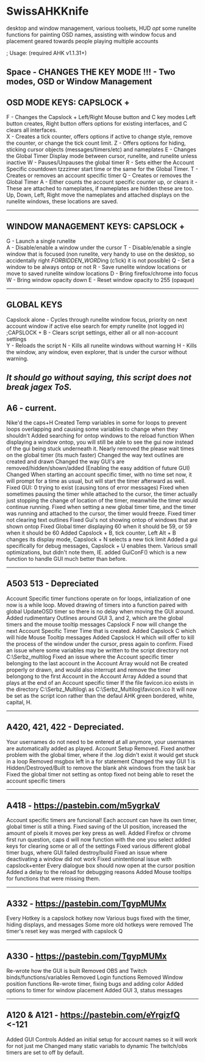 # SwissAHKKnife
desktop and window management, various toolsets, HUD
*opt* some runelite functions for painting OSD names, assisting with window focus and placement geared towards people playing multiple accounts

;  Usage:  (required AHK v1.1.31+)


   Space - CHANGES THE KEY MODE !!! - Two modes, OSD or Window Management
  ----------------------------------------------------
   OSD MODE KEYS: CAPSLOCK + 
  ----------------------------------------------------
  F - Changes the Capslock + Left/Right Mouse button and C key modes
 Left button creates, Right button offers options for existing interfaces, and C clears all interfaces.    
  X - Creates a tick counter, offers options if active to change style, remove the counter, or change the tick count limit.
  Z - Offers options for hiding, sticking cursor objects (messages/timers/etc) and nameplates
  E - Changes the Global Timer Display mode between cursor, runelite, and runelite unless inactive
  W - Pauses/Unpauses the global timer
  R - Sets either the Account Specific countdown tzzzimer start time or the same for the Global Timer.
  T - Creates or removes an account specific timer
  Q - Creates or removes the Global Timer
  A - Either counts the account specific counter up, or clears it - These are attached to nameplates, if nameplates are hidden these are too.
  Up, Down, Left, Right move the nameplates and attached displays on the runelite windows, these locations are saved.
   
  ----------------------------------------------------
   WINDOW MANAGEMENT KEYS: CAPSLOCK + 
  ----------------------------------------------------
  G - Launch a single runelite    
  A - Disable/enable a window under the cursor
  T - Disable/enable a single window that is focused (non runelite, very handy to use on the desktop, so accidentally right *FORBIDDEN_WORD*ing (c1ick) it is not possible)
  Q - Set a window to be always ontop or not
  R - Save runelite window locations or move to saved runelite window locations
  D - Bring firefox/chrome into focus
  W - Bring window opacity down
  E - Reset window opacity to 255 (opaque)
   
  ----------------------------------------------------   
   GLOBAL KEYS
  ----------------------------------------------------
   Capslock alone - Cycles through runelite window focus, priority on next account window if active else search for empty runelite (not logged in)
  ;CAPSLOCK + 
  B - Clears script settings, either all or all non-account settings    
  Y - Reloads the script
  N - Kills all runelite windows without warning
  H - Kills the window, any window, even explorer, that is under the cursor without warning.
  
  

***It should go without saying, this script does not break jagex ToS.***
----------------------------------------------------
A6 - current.
----------------------------------------------------
Nike'd the caps+H
Created Temp variables in some for loops to prevent loops overlapping and causing some variables to change when they shouldn't
Added searching for ontop windows to the reload function
When displaying a window ontop, you will still be able to see the gui now instead of the gui being stuck underneath it.
Nearly removed the please wait times on the global timer (its much faster)
Changed the way text outlines are created and drawn
Changed the way GUI's are removed/hidden/shown/added (Enabling the easy addition of future GUI)
Changed When starting an account specific timer, with no time set now, it will prompt for a time as usual, but will start the timer afterward as well.
Fixed GUI: 0 trying to exist (causing tons of error messages)
Fixed when sometimes pausing the timer while attached to the cursor, the timer actually just stopping the change of location of the timer, meanwhile the timer would continue running.
Fixed when setting a new global timer time, and the timer was running and attached to the cursor, the timer would freeze.
Fixed timer not clearing text outlines
Fixed Gui's not showing ontop of windows that are shown ontop
Fixed Global timer displaying 60 when it should be 59, or 59 when it should be 60
Added Capslock + B, tick counter, Left Alt + B changes its display mode, Capslock + N selects a new tick limit
Added a gui specifically for debug messages, Capslock + U enables them.
Various small optimizations, but didn't note them, IE. added GuiConF() which is a new function to handle GUI much better than before.

----------------------------------------------------
A503 513 - Depreciated
----------------------------------------------------

Account Specific timer functions operate on for loops, intialization of one now is a while loop.
    Moved drawing of timers into a function paired with global UpdateOSD timer so
    there is no delay when moving the GUI around.
Added rudimentary Outlines around GUI 3, and 2, which are the global timers and the mouse tooltip messages
Capslock F now will change the next Account Specific Timer Time that is created.
Added Capslock C which will hide Mouse Tooltip messages
Added Capslock H which will offer to kill the process of the window under the cursor, press again to confirm.
Fixed an issue where some variables may be written to the script directory not C:\Serbz_multilog
Fixed an issue where the Account specific timer belonging to the last account in the Account Array would not
    Be created properly or drawn, and would also interrupt and remove the timer belongong to the first
    Account in the Account Array
Added a sound that plays at the end of an Account specific timer
If the file favicon.ico exists in the directory C:\Serbz_Multilog\ as C:\Serbz_Multilog\favicon.ico
    It will now be set as the script icon rather than the defaul AHK green bordered, white, capital, H.

----------------------------------------------------
A420, 421, 422 - Depreciated.
----------------------------------------------------

Your usernames do not need to be entered at all anymore, your usernames are automatically added as played.
Account Setup Removed.
Fixed another problem with the global timer, where if the .log didn't exist it would get stuck in a loop
Removed msgbox left in a for statement
Changed the way GUI 1 is Hidden/Destroyed/Built to remove the blank ahk windows from the task bar
Fixed the global timer not setting as ontop
fixed not being able to reset the account specific timers

----------------------------------------------------
A418 - https://pastebin.com/m5ygrkaV
----------------------------------------------------

Account specific timers are funcional!
Each account can have its own timer, global timer is still a thing.
Fixed saving of the UI position, increased the amount of pixels it moves per key press as well.
Added Firefox or chrome first run question, caps d will now function with the one you select
added keys for clearing some or all of the settings
Fixed various different global timer bugs, where GUI failed destroy/build
Fixed an issue where deactivating a window did not work
Fixed unintentional issue with capslock+enter
Every dialogue box should now open at the cursor position
Added a delay to the reload for debugging reasons
Added Mouse tooltips for functions that were missing them.

----------------------------------------------------
A332 - https://pastebin.com/TgypMUMx
----------------------------------------------------

Every Hotkey is a capslock hotkey now
Various bugs fixed with the timer, hiding displays, and messages
Some more old hotkeys were removed
The timer's reset key was merged with capslock Q

----------------------------------------------------
A330 - https://pastebin.com/TgypMUMx
----------------------------------------------------

Re-wrote how the GUI is built
Removed OBS and Twitch binds/functions/variables
Removed Login functions
Removed Window position functions
Re-wrote timer, fixing bugs and adding color
Added options to timer for window placement
Added GUI 3, status messages

----------------------------------------------------
A120 & A121 - https://pastebin.com/eYrgizfQ <-121
----------------------------------------------------

Added GUI Controls
Added an initial setup for account names so it will work for not just me
Changed many static variabls to dynamic
The twitch/obs timers are set to off by default.

